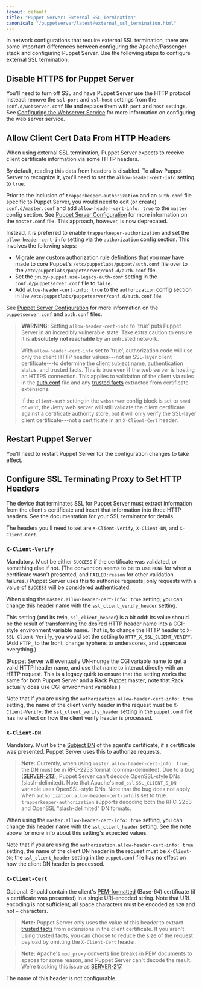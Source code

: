 ```yaml
---
layout: default
title: "Puppet Server: External SSL Termination"
canonical: "/puppetserver/latest/external_ssl_termination.html"
---
```



In network configurations that require external SSL termination, there are some important differences between configuring the Apache/Passenger stack and configuring Puppet Server. Use the following steps to configure external SSL termination.

## Disable HTTPS for Puppet Server

You'll need to turn off SSL and have Puppet Server use the HTTP protocol instead: remove the `ssl-port` and `ssl-host` settings from the `conf.d/webserver.conf` file and replace them with `port` and `host` settings. See [Configuring the Webserver Service](https://github.com/puppetlabs/trapperkeeper-webserver-jetty9/blob/master/doc/jetty-config.md) for more information on configuring the web server service.

## Allow Client Cert Data From HTTP Headers

When using external SSL termination, Puppet Server expects to receive client certificate information via some HTTP headers.

By default, reading this data from headers is disabled.  To allow Puppet Server
to recognize it, you'll need to set the `allow-header-cert-info` setting to `true`. 

Prior to the inclusion of `trapperkeeper-authorization` and an `auth.conf` file
specific to Puppet Server, you would need to edit (or create) `conf.d/master.conf`
and add `allow-header-cert-info: true` to the `master` config section.  See 
[Puppet Server Configuration](./configuration.markdown) for more information on 
the `master.conf` file.  This approach, however, is now deprecated.

Instead, it is preferred to enable `trapperkeeper-authorization` and
set the `allow-header-cert-info` setting via the `authorization` config
section.  This involves the following steps:

* Migrate any custom authorization rule definitions that you may have made to core Puppet's
 `/etc/puppetlabs/puppet/auth.conf` file over to the
 `/etc/puppetlabs/puppetserver/conf.d/auth.conf` file.
* Set the `jruby-puppet.use-legacy-auth-conf` setting in the
 `conf.d/puppetserver.conf` file to `false`.
* Add `allow-header-cert-info: true` to the `authorization` config section in
 the `/etc/puppetlabs/puppetserver/conf.d/auth.conf` file.

See [Puppet Server Configuration](./configuration.markdown) for more information
on the `puppetserver.conf` and `auth.conf` files.

> **WARNING**: Setting `allow-header-cert-info` to 'true' puts Puppet Server in an incredibly vulnerable state. Take extra caution to ensure it is **absolutely not reachable** by an untrusted network.
>
> With `allow-header-cert-info` set to 'true', authorization code will use only the client HTTP header values---not an SSL-layer client certificate---to determine the client subject name, authentication status, and trusted facts. This is true even if the web server is hosting an HTTPS connection. This applies to validation of the client via rules in the [auth.conf](https://docs.puppetlabs.com/guides/rest_auth_conf.html) file and any [trusted facts][trusted] extracted from certificate extensions.
>
> If the `client-auth` setting in the `webserver` config block is set to `need` or `want`, the Jetty web server will still validate the client certificate against a certificate authority store, but it will only verify the SSL-layer client certificate---not a certificate in an  `X-Client-Cert` header.


## Restart Puppet Server

You'll need to restart Puppet Server for the configuration changes to take effect.

## Configure SSL Terminating Proxy to Set HTTP Headers

The device that terminates SSL for Puppet Server must extract information from the client's certificate and insert that information into three HTTP headers. See the documentation for your SSL terminator for details.

The headers you'll need to set are `X-Client-Verify`, `X-Client-DN`, and `X-Client-Cert`.

### `X-Client-Verify`

Mandatory. Must be either `SUCCESS` if the certificate was validated, or something else if not. (The convention seems to be to use `NONE` for when a certificate wasn't presented, and `FAILED:reason` for other validation failures.) Puppet Server uses this to authorize requests; only requests with a value of `SUCCESS` will be considered authenticated.

When using the `master.allow-header-cert-info: true` setting, you can change this header name with [the `ssl_client_verify_header` setting.](https://docs.puppetlabs.com/references/latest/configuration.html#sslclientverifyheader)

This setting (and its twin, `ssl_client_header`) is a bit odd: its value should be the result of transforming the desired HTTP header name into a CGI-style environment variable name. That is, to change the HTTP header to `X-SSL-Client-Verify`, you would set the setting to `HTTP_X_SSL_CLIENT_VERIFY`. (Add `HTTP_` to the front, change hyphens to underscores, and uppercase everything.)

(Puppet Server will eventually UN-munge the CGI variable name to get a valid HTTP header name, and use that name to interact directly with an HTTP request. This is a legacy quirk to ensure that the setting works the same for both Puppet Server and a Rack Puppet master; note that Rack actually does use CGI environment variables.)

Note that if you are using the `authorization.allow-header-cert-info: true`
setting, the name of the client verify header in the request must be
`X-Client-Verify`; the `ssl_client_verify_header` setting in the `puppet.conf`
file has no effect on how the client verify header is processed.

### `X-Client-DN`

Mandatory. Must be the [Subject DN][] of the agent's certificate, if a certificate was presented. Puppet Server uses this to authorize requests.

> **Note:** Currently, when using `master.allow-header-cert-info: true`, the DN must be in RFC-2253 format (comma-delimited). Due to a bug ([SERVER-213](https://tickets.puppetlabs.com/browse/SERVER-213)), Puppet Server can't decode OpenSSL-style DNs (slash-delimited). Note that Apache's `mod_ssl` `SSL_CLIENT_S_DN` variable uses OpenSSL-style DNs.  Note
 that the bug does not apply when `authorization.allow-header-cert-info` is set
 to true.  `trapperkeeper-authorization` supports decoding both the RFC-2253
 and OpenSSL "slash-delimited" DN formats.

When using the `master.allow-header-cert-info: true` setting, you can change this header name with [the `ssl_client_header` setting.](https://docs.puppetlabs.com/references/latest/configuration.html#sslclientheader) See the note above for more info about this setting's expected values.

Note that if you are using the `authorization.allow-header-cert-info: true`
setting, the name of the client DN header in the request must be
`X-Client-DN`; the `ssl_client_header` setting in the `puppet.conf` file has no
effect on how the client DN header is processed.

[subject dn]: https://docs.puppetlabs.com/background/ssl/cert_anatomy.html#the-subject-dn-cn-certname-etc

### `X-Client-Cert`

Optional. Should contain the client's [PEM-formatted][pem format] (Base-64) certificate (if a certificate was presented) in a single URI-encoded string. Note that URL encoding is not sufficient; all space characters must be encoded as `%20` and not `+` characters.

> **Note:** Puppet Server only uses the value of this header to extract [trusted facts][trusted] from extensions in the client certificate. If you aren't using trusted facts, you can choose to reduce the size of the request payload by omitting the `X-Client-Cert` header.

> **Note:** Apache's `mod_proxy` converts line breaks in PEM documents to spaces for some reason, and Puppet Server can't decode the result. We're tracking this issue as [SERVER-217](https://tickets.puppetlabs.com/browse/SERVER-217).

The name of this header is not configurable.


[pem format]: https://docs.puppetlabs.com/background/ssl/cert_anatomy.html#pem-file
[trusted]: https://docs.puppetlabs.com/puppet/latest/reference/lang_facts_and_builtin_vars.html#trusted-facts
